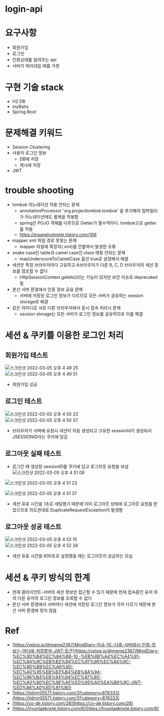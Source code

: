 # login-api

# 요구사항
- 회원가입
- 로그인
- 인증상태를 알려주는 api
- 서버가 여러대일 때를 가정

# 구현 기술 stack
- H2 DB
- myBatis
- Spring Boot

# 문제해결 키워드
- Session Clustering
- 사용자 로그인 정보
  - DB에 저장
  - 캐시에 저장
- JWT

# trouble shooting
- lombok 어노테이션 적용 안되는 문제
  - annotationProcessor 'org.projectlombok:lombok' 을 추가해야 컴파일러가 어노테이션에도 롬복을 적용함
  - spring은 POJO 객체를 다루므로 Getter가 필수적이다. lombok으로 getter를 적용
  - https://insanelysimple.tistory.com/106
- mapper xml 파일 경로 못찾는 문제
  - mapper 파일에 확장자(.xml)를 안붙여서 발생한 오류
- snake case인 table과 camel case인 class 매핑 안되는 문제
  - mapUnderscoreToCamelCase 옵션 true로 설정해서 해결
- 세션은 특정 브라우저마다 고유하고 A브라우저가 다른 B, C, D 브라우저의 세션 정보를 참조할 수 없다
    - HttpSessionContext.getIds()라는 기능이 있지만 보안 이슈로 deprecated됨
- 분산 서버 환경에서 인증 정보 공유 문제
    - 서버에 저장된 로그인 정보가 다르므로 모든 서버가 공유하는 session storage로 해결
- 같은 아이디로 서로 다른 브라우저에서 동시 접속 처리시 문제
    - session storage는 모든 서버가 로그인 정보를 공유하므로 이를 해결

# 세션 & 쿠키를 이용한 로그인 처리

## 회원가입 테스트
![스크린샷 2022-03-05 오후 4 49 25](https://user-images.githubusercontent.com/66231761/156874049-12d37195-a621-4d03-adbe-ed817e6f8623.png)  
![스크린샷 2022-03-05 오후 4 49 51](https://user-images.githubusercontent.com/66231761/156874065-d2e5f6b1-c055-47cf-905b-378e0ed2ff50.png)  
- 회원가입 성공  

## 로그인 테스트
![스크린샷 2022-03-05 오후 4 50 23](https://user-images.githubusercontent.com/66231761/156874088-7c70fc57-0619-4908-97f6-53d9afa6a8d0.png)  
![스크린샷 2022-03-05 오후 4 50 37](https://user-images.githubusercontent.com/66231761/156874107-0e4f87b0-395f-4c49-92c8-b72b27ae8494.png)  
- 브라우저가 서버에 요청시 세션이 자동 생성되고 고유한 sessionId가 생성되서 JSESSIONID라는 쿠키에 담김

## 로그아웃 실패 테스트
- 로그인 때 생성된 sessionID를 쿠키에 담고 로그아웃 요청을 보냄
![스크린샷 2022-03-05 오후 4 51 09](https://user-images.githubusercontent.com/66231761/156874128-083f8d84-aa72-4d24-86b4-e3128d44f064.png)  

![스크린샷 2022-03-05 오후 4 51 23](https://user-images.githubusercontent.com/66231761/156874137-5a6576f4-b354-42c6-9553-58771c9d6e48.png)  

![스크린샷 2022-03-05 오후 4 51 37](https://user-images.githubusercontent.com/66231761/156874148-8cef71c6-c9ab-4746-bc46-2ff611aa64e8.png)  
- 세션 유효 시간을 1초로 세팅했기 때문에 이미 로그아웃 상태에 로그아웃 요청을 받았으므로 의도한대로 DuplicateRequestException이 발생함

## 로그아웃 성공 테스트
![스크린샷 2022-03-05 오후 4 52 15](https://user-images.githubusercontent.com/66231761/156874173-a5f3044c-e7b5-455c-b64b-7f430cdfb6d5.png)  
![스크린샷 2022-03-05 오후 4 52 26](https://user-images.githubusercontent.com/66231761/156874186-a828aba5-54ae-4616-9979-64bc632e0833.png)  
- 세션 유효 시간을 600초로 설정했을 때는 로그아웃이 성공하는 모습

# 세션 & 쿠키 방식의 한계

- 현재 클라이언트-서버의 세션 정보만 접근할 수 있기 때문에 현재 접속중인 유저 외의 다른 유저의 로그인 정보를 조회할 수 없다
- 분산 서버 환경에서 서버마다 세션에 저장된 로그인 정보가 각자 다르기 때문에 분산 서버 환경에 맞지 않음

# Ref

- [https://velog.io/@meme2367/MindDiary-이슈-10.-다중-서버에서-인증-정보는-어디에-저장할까-JWT-토큰](https://velog.io/@meme2367/MindDiary-%EC%9D%B4%EC%8A%88-10.-%EB%8B%A4%EC%A4%91-%EC%84%9C%EB%B2%84%EC%97%90%EC%84%9C-%EC%9D%B8%EC%A6%9D-%EC%A0%95%EB%B3%B4%EB%8A%94-%EC%96%B4%EB%94%94%EC%97%90-%EC%A0%80%EC%9E%A5%ED%95%A0%EA%B9%8C-JWT-%ED%86%A0%ED%81%B0)
- [https://tjdrnr05571.tistory.com/3?category=876333](https://tjdrnr05571.tistory.com/3?category=876333)
- [https://co-de.tistory.com/28](https://co-de.tistory.com/28)
- [https://hyuntaeknote.tistory.com/6](https://hyuntaeknote.tistory.com/6)
